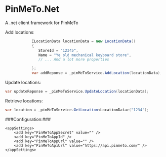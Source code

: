 # PinMeTo.Net
A .net client framework for PinMeTo

Add locations:
```c#
            ILocationData locationData = new LocationData()
            {
               StoreId = "12345",
               Name = "Ye old mechanical keyboard store",              
               // ... And a lot more properties

            };
            var addReponse = _pinMeToService.AddLocation(locationData);
```

Update locations:

```c#
var updateReponse = _pinMeToService.UpdateLocation(locationData);

```

Retrieve locations:

```c#
var location = _pinMeToService.GetLocation<LocationData>("1234");

```

###Configuration:###

``` 
<appSettings>
    <add key="PinMeToAppSecret" value="" />  
    <add key="PinMeToAppId" />  
    <add key="PinMeToAppUrl" value="" />  
    <add key="PinMeToApiUrl" value="https://api.pinmeto.com/" />  
</appSettings>

``` 